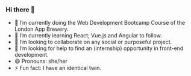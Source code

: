 ### Hi there 👋

- 🔭 I’m currently doing the Web Development Bootcamp Course of the London App Brewery.
- 🌱 I’m currently learning React; Vue.js and Angular to follow.
- 👯 I’m looking to collaborate on any social or purposeful project.
- 🤔 I’m looking for help to find an (internship) opportunity in front-end development.
- 😄 Pronouns: she/her
- ⚡ Fun fact: I have an identical twin.

###
